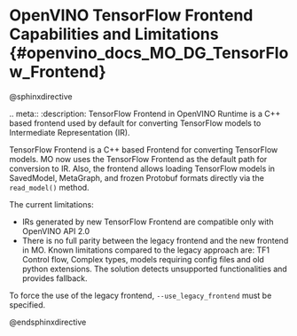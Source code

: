 # OpenVINO TensorFlow Frontend Capabilities and Limitations {#openvino_docs_MO_DG_TensorFlow_Frontend}

@sphinxdirective

.. meta::
   :description: TensorFlow Frontend in OpenVINO Runtime is a C++ based frontend used 
                 by default for converting TensorFlow models to Intermediate Representation (IR).


TensorFlow Frontend is a C++ based Frontend for converting TensorFlow models. MO now uses the TensorFlow Frontend as the default path for conversion to IR.
Also, the frontend allows loading TensorFlow models in SavedModel, MetaGraph, and frozen Protobuf formats directly via the ``read_model()`` method.

The current limitations:

* IRs generated by new TensorFlow Frontend are compatible only with OpenVINO API 2.0
* There is no full parity between the legacy frontend and the new frontend in MO. Known limitations compared to the legacy approach are: TF1 Control flow, Complex types, models requiring config files and old python extensions. The solution detects unsupported functionalities and provides fallback.

To force the use of the legacy frontend, ``--use_legacy_frontend`` must be specified.

@endsphinxdirective
